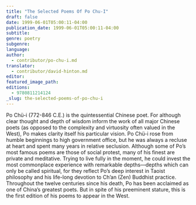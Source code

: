 ```yaml
---
title: "The Selected Poems Of Po Chu-I"
draft: false
date: 1999-06-01T05:00:11-04:00
publication_date: 1999-06-01T05:00:11-04:00
subtitle:
genre: poetry
subgenre:
language:
author:
  - contributor/po-chu-i.md
translator:
  - contributor/david-hinton.md
editor:
featured_image_path:
editions:
  - 9780811214124
_slug: the-selected-poems-of-po-chu-i
---
```


Po Chü-i (772-846 C.E.) is the quintessential Chinese poet. For although clear thought and depth of wisdom inform the work of all major Chinese poets (as opposed to the complexity and virtuosity often valued in the West), Po makes clarity itself his particular vision. Po Chü-i rose from humble beginnings to high government office, but he was always a recluse at heart and spent many years in relative seclusion. Although some of Po’s most famous poems are those of social protest, many of his finest are private and meditative. Trying to live fully in the moment, he could invest the most commonplace experience with remarkable depths––depths which can only be called spiritual, for they reflect Po’s deep interest in Taoist philosophy and his life-long devotion to Ch’an (Zen) Buddhist practice. Throughout the twelve centuries since his death, Po has been acclaimed as one of China’s greatest poets. But in spite of his preeminent stature, this is the first edition of his poems to appear in the West.

